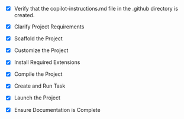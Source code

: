 <!-- Use this file to provide workspace-specific custom instructions to Copilot. For more details, visit https://code.visualstudio.com/docs/copilot/copilot-customization#_use-a-githubcopilotinstructionsmd-file -->
- [x] Verify that the copilot-instructions.md file in the .github directory is created.

- [x] Clarify Project Requirements
	<!-- Interactive birthday website with dandelion animation forming "Zeenat" name -->

- [x] Scaffold the Project
	<!--
	Ensure that the previous step has been marked as completed.
	Call project setup tool with projectType parameter.
	Run scaffolding command to create project files and folders.
	Use '.' as the working directory.
	If no appropriate projectType is available, search documentation using available tools.
	Otherwise, create the project structure manually using available file creation tools.
	-->

- [x] Customize the Project
	<!--
	Created interactive dandelion animation with HTML5 SVG, CSS animations, and JavaScript.
	Features: clickable dandelion, petal scattering animation, name formation, sky background.
	-->

- [x] Install Required Extensions
	<!-- No extensions needed for static HTML/CSS/JS website -->

- [x] Compile the Project
	<!-- No compilation needed for static HTML/CSS/JS website -->

- [x] Create and Run Task
	<!-- No build tasks needed for static website -->

- [x] Launch the Project
	<!-- Website opened in Simple Browser and ready to use -->

- [x] Ensure Documentation is Complete
	<!-- README.md and copilot-instructions.md are complete -->
